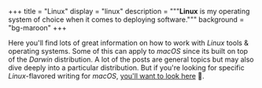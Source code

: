 +++
title = "Linux"
display = "linux"
description = """**Linux** is my operating system of choice when it comes to
deploying software."""
background = "bg-maroon"
+++

Here you'll find lots of great information on how to work with *Linux* tools &
operating systems. Some of this can apply to *macOS* since its built on top of
the *Darwin* distribution. A lot of the posts are general topics but may also
dive deeply into a particular distribution. But if you're looking for specific
*Linux*-flavored writing for *macOS*, [you'll want to look here](/tags/mac/)
👀.
